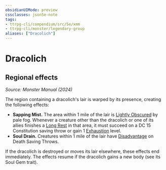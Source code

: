 ```yaml
---
obsidianUIMode: preview
cssclasses: json5e-note
tags:
- ttrpg-cli/compendium/src/5e/xmm
- ttrpg-cli/monster/legendary-group
aliases: ["Dracolich"]
---
```

# Dracolich

## Regional effects
_Source: Monster Manual (2024)_

The region containing a dracolich's lair is warped by its presence, creating the following effects:

- **Sapping Mist.** The area within 1 mile of the lair is [Lightly Obscured](3-Compendium/rules/variant-rules/lightly-obscured-xphb.md) by pale fog. Whenever a creature other than the dracolich or one of its allies finishes a [Long Rest](3-Compendium/rules/variant-rules/long-rest-xphb.md) in that area, it must succeed on a DC 15 Constitution saving throw or gain 1 [Exhaustion](3-Compendium/rules/conditions.md#Exhaustion) level.  
- **Soul Drain.** Creatures within 1 mile of the lair have [Disadvantage](3-Compendium/rules/variant-rules/disadvantage-xphb.md) on Death Saving Throws.  

If the dracolich is destroyed or moves its lair elsewhere, these effects end immediately. The effects resume if the dracolich gains a new body (see its Soul Gem trait).
